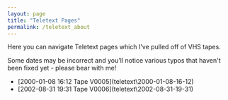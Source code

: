 ```yaml
---
layout: page
title: "Teletext Pages"
permalink: /teletext_about
---
```

Here you can navigate Teletext pages which I've pulled off of VHS tapes.

Some dates may be incorrect and you'll notice various typos that haven't been fixed yet - please bear with me!

- [2000-01-08 16:12 Tape V0005](teletext\2000-01-08-16-12\)
- [2002-08-31 19:31 Tape V0006](teletext\2002-08-31-19-31\)
